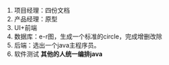 1. 项目经理：四份文档
2. 产品经理：原型
3. UI+前端
4. 数据库：e-r图，生成一个标准的circle，完成增删改除
5. 后端：选出一个java主程序员。
6. 软件测试
**其他的人统一编排java**
